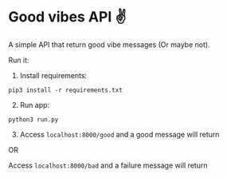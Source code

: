 # Good vibes API :v:

A simple API that return good vibe messages (Or maybe not).

Run it:

1. Install requirements:
```
pip3 install -r requirements.txt
```

2. Run app:
```
python3 run.py
```

3. Access ```localhost:8000/good``` and a good message will return

OR

Access ```localhost:8000/bad``` and a failure message will return